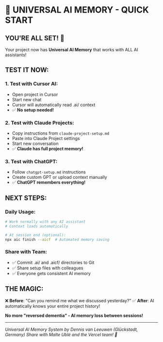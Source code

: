 # 🚀 UNIVERSAL AI MEMORY - QUICK START

## YOU'RE ALL SET! 🎉

Your project now has **Universal AI Memory** that works with ALL AI assistants!

## TEST IT NOW:

### 1. Test with Cursor AI:
- Open project in Cursor
- Start new chat  
- Cursor will automatically read .ai/ context
- ✅ **No setup needed!**

### 2. Test with Claude Projects:
- Copy instructions from `claude-project-setup.md`
- Paste into Claude Project settings
- Start new conversation
- ✅ **Claude has full project memory!**

### 3. Test with ChatGPT:
- Follow `chatgpt-setup.md` instructions
- Create custom GPT or upload context manually
- ✅ **ChatGPT remembers everything!**

## NEXT STEPS:

### Daily Usage:
```bash
# Work normally with any AI assistant
# Context loads automatically

# At session end (optional):
npx aic finish --aicf  # Automated memory saving
```

### Share with Team:
- ✅ Commit .ai/ and .aicf/ directories to Git
- ✅ Share setup files with colleagues
- ✅ Everyone gets consistent AI memory

## THE MAGIC:

❌ **Before**: "Can you remind me what we discussed yesterday?"
✅ **After**: AI automatically knows your entire project history!

**No more "reversed dementia" - AI memory loss between sessions!**

---

*Universal AI Memory System by Dennis van Leeuwen (Glückstadt, Germany)*
*Share with Malte Ublé and the Vercel team! 🚀*